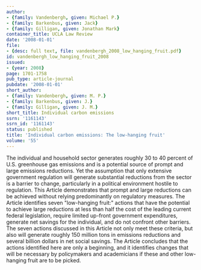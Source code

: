 ```yaml
---
author:
- {family: Vandenbergh, given: Michael P.}
- {family: Barkenbus, given: Jack}
- {family: Gilligan, given: Jonathan Mark}
container_title: UCLA Law Review
date: '2008-01-01'
file:
- {desc: full text, file: vandenbergh_2008_low_hanging_fruit.pdf}
id: vandenbergh_low_hanging_fruit_2008
issued:
- {year: 2008}
page: 1701-1758
pub_type: article-journal
pubdate: '2008-01-01'
short_author:
- {family: Vandenbergh, given: M. P.}
- {family: Barkenbus, given: J.}
- {family: Gilligan, given: J. M.}
short_title: Individual carbon emissions
ssrn: '1161143'
ssrn_id: '1161143'
status: published
title: 'Individual carbon emissions: The low-hanging fruit'
volume: '55'
---
```

The individual and household sector generates roughly 30 to 40 percent of U.S. greenhouse gas emissions and is a potential source of prompt and large emissions reductions. Yet the assumption that only extensive government regulation will generate substantial reductions from the sector is a barrier to change, particularly in a political environment hostile to regulation. This Article demonstrates that prompt and large reductions can be achieved without relying predominantly on regulatory measures. The Article identifies seven &quot;low-hanging fruit:&quot; actions that have the potential to achieve large reductions at less than half the cost of the leading current federal legislation, require limited up-front government expenditures, generate net savings for the individual, and do not confront other barriers. The seven actions discussed in this Article not only meet these criteria, but also will generate roughly 150 million tons in emissions reductions and several billion dollars in net social savings. The Article concludes that the actions identified here are only a beginning, and it identifies changes that will be necessary by policymakers and academicians if these and other low-hanging fruit are to be picked.
